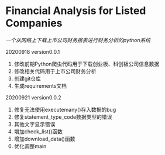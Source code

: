 # Financial Analysis for Listed Companies
_一个从网络上下载上市公司财务报表进行财务分析的python系统_


20200918 version0.0.1
1. 修改前期Python爬虫代码用于下载创业板、科创板公司信息数据
2. 修改相关代码用于上市公司财务分析
3. 创建git仓库
4. 生成requirements文档

20200921 version0.0.2
1. 修复无法使用executemany()存入数据的bug
2. 修复statement_type_code数据类型的错误
3. 其他文字显示错误
4. 增加check_list()函数
5. 增加download_data()函数
6. 优化调整main